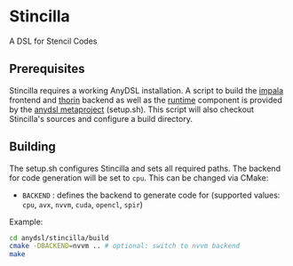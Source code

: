 # Stincilla #
A DSL for Stencil Codes

## Prerequisites ##
Stincilla requires a working AnyDSL installation. A script to build the [impala](https://github.com/AnyDSL/impala) frontend and [thorin](https://github.com/AnyDSL/thorin) backend as well as the [runtime](https://github.com/AnyDSL/runtime) component is provided by the [anydsl metaproject](https://github.com/AnyDSL/anydsl) (setup.sh). This script will also checkout Stincilla's sources and configure a build directory.

## Building ##
The setup.sh configures Stincilla and sets all required paths. The backend for code generation will be set to ```cpu```. This can be changed via CMake:
* ```BACKEND``` : defines the backend to generate code for (supported values: ```cpu```, ```avx```, ```nvvm```, ```cuda```, ```opencl```, ```spir```)

Example:
```bash
cd anydsl/stincilla/build
cmake -DBACKEND=nvvm .. # optional: switch to nvvm backend
make
```

